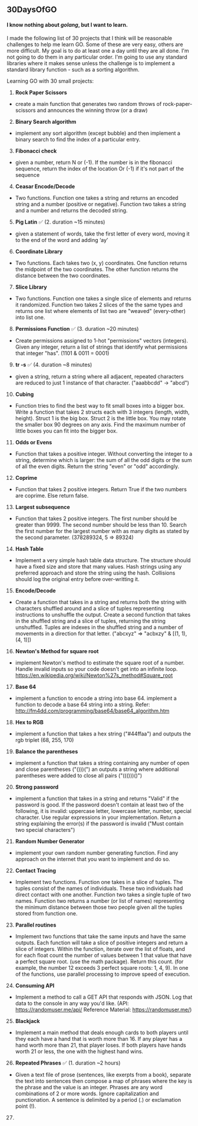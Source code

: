 ## 30DaysOfGO

#### I know nothing about _golang_, but I want to learn.

I made the following list of 30 projects that I think will be reasonable challenges to help me learn GO. Some of these are very easy, others are more difficult. My goal is to do at least one a day until they are all done. I'm not going to do them in any particular order. I'm going to use any standard libraries where it makes sense unless the challenge is to implement a standard library function - such as a sorting algorithm.

Learning GO with 30 small projects:

1. **Rock Paper Scissors**

- create a main function that generates two random throws of rock-paper-scissors and announces the winning throw (or a draw)

2. **Binary Search algorithm**

- implement any sort algorithm (except bubble) and then implement a binary search to find the index of a particular entry.

3. **Fibonacci check**

- given a number, return N or (-1). If the number is in the fibonacci sequence, return the index of the location Or (-1) if it's not part of the sequence

4. **Ceasar Encode/Decode**

- Two functions. Function one takes a string and returns an encoded string and a number (positive or negative). Function two takes a string and a number and returns the decoded string.

5. **Pig Latin** ✅ (2. duration ~15 minutes)

- given a statement of words, take the first letter of every word, moving it to the end of the word and adding ‘ay’

6. **Coordinate Library**

- Two functions. Each takes two (x, y) coordinates. One function returns the midpoint of the two coordinates. The other function returns the distance between the two coordinates.

7. **Slice Library**

- Two functions. Function one takes a single slice of elements and returns it randomized. Function two takes 2 slices of the the same types and returns one list where elements of list two are "weaved" (every-other) into list one.

8. **Permissions Function** ✅ (3. duration ~20 minutes)

- Create permissions assigned to 1-hot "permissions" vectors (integers). Given any integer, return a list of strings that identify what permissions that integer "has". (1101 & 0011 = 0001)

9. **tr -s** ✅ (4. duration ~8 minutes)

- given a string, return a string where all adjacent, repeated characters are reduced to just 1 instance of that character. ("aaabbcdd" -> "abcd")

10. **Cubing**

- Function tries to find the best way to fit small boxes into a bigger box. Write a function that takes 2 structs each with 3 integers (length, width, height). Struct 1 is the big box. Struct 2 is the little box. You may rotate the smaller box 90 degrees on any axis. Find the maximum number of little boxes you can fit into the bigger box.

11. **Odds or Evens**

- Function that takes a positive integer. Without converting the integer to a string, determine which is larger: the sum of all the odd digits or the sum of all the even digits. Return the string "even" or "odd" accordingly.

12. **Coprime**

- Function that takes 2 positive integers. Return True if the two numbers are coprime. Else return false.

13. **Largest subsequence**

- Function that takes 2 positive integers. The first number should be greater than 9999. The second number should be less than 10. Search the first number for the largest number with as many digits as stated by the second parameter. (378289324, 5 => 89324)

14. **Hash Table**

- Implement a very simple hash table data structure. The structure should have a fixed size and store that many values. Hash strings using any preferred approach and store the string using the hash. Collisions should log the original entry before over-writting it.

15. **Encode/Decode**

- Create a function that takes in a string and returns both the string with characters shuffled around and a slice of tuples representing instructions to unshuffle the output. Create a second function that takes in the shuffled string and a slice of tuples, returning the string unshuffled. Tuples are indexes in the shuffled string and a number of movements in a direction for that letter.
  ("abcxyz" => "acbxzy" & [(1, 1), (4, 1)])

16. **Newton's Method for square root**

- implement Newton's method to estimate the square root of a number. Handle invalid inputs so your code doesn't get into an infinite loop. https://en.wikipedia.org/wiki/Newton%27s_method#Square_root

17. **Base 64**

- implement a function to encode a string into base 64. implement a function to decode a base 64 string into a string. Refer: http://fm4dd.com/programming/base64/base64_algorithm.htm

18. **Hex to RGB**

- implement a function that takes a hex string ("#44ffaa") and outputs the rgb triplet (68, 255, 170)

19. **Balance the parentheses**

- implement a function that takes a string containing any number of open and close parentheses ("()))(") an outputs a string where additional parentheses were added to close all pairs ("((()))()")

20. **Strong password**

- implement a function that takes in a string and returns "Valid" if the password is good. If the password doesn't contain at least two of the following, it is invalid: uppercase letter, lowercase letter, number, special character. Use regular expressions in your implementation. Return a string explaining the error(s) if the password is invalid ("Must contain two special characters")

21. **Random Number Generator**

- implement your own random number generating function. Find any approach on the internet that you want to implement and do so.

22. **Contact Tracing**

- Implement two functions. Function one takes in a slice of tuples. The tuples consist of the names of individuals. These two individuals had direct contact with one another. Function two takes a single tuple of two names. Function two returns a number (or list of names) representing the minimum distance between those two people given all the tuples stored from function one.

23. **Parallel routines**

- Implement two functions that take the same inputs and have the same outputs. Each function will take a slice of positive integers and return a slice of integers. Within the function, iterate over the list of floats, and for each float count the number of values between 1 that value that have a perfect square root. (use the math package). Return this count. (for example, the number 12 exceeds 3 perfect square roots: 1, 4, 9). In one of the functions, use parallel processing to improve speed of execution.

24. **Consuming API**

- Implement a method to call a GET API that responds with JSON. Log that data to the console in any way you'd like. (API: https://randomuser.me/api/ Reference Material: https://randomuser.me/)

25. **Blackjack**

- Implement a main method that deals enough cards to both players until they each have a hand that is worth more than 16. If any player has a hand worth more than 21, that player loses. If both players have hands worth 21 or less, the one with the highest hand wins.

26. **Repeated Phrases** ✅ (1. duration ~2 hours)

- Given a text file of prose (sentences, like exerpts from a book), separate the text into sentences then compose a map of phrases where the key is the phrase and the value is an integer. Phrases are any word combinations of 2 or more words. Ignore capitalization and punctionation. A sentence is delimited by a period (.) or exclamation point (!).

27.
